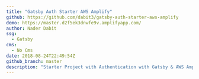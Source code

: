 ```yaml
---
title: "Gatsby Auth Starter AWS Amplify"
github: https://github.com/dabit3/gatsby-auth-starter-aws-amplify
demo: https://master.d2f5ek3dnwfe9v.amplifyapp.com/
author: Nader Dabit
ssg:
  - Gatsby
cms:
  - No Cms
date: 2018-08-24T22:49:54Z
github_branch: master
description: "Starter Project with Authentication with Gatsby & AWS Amplify"
---
```

